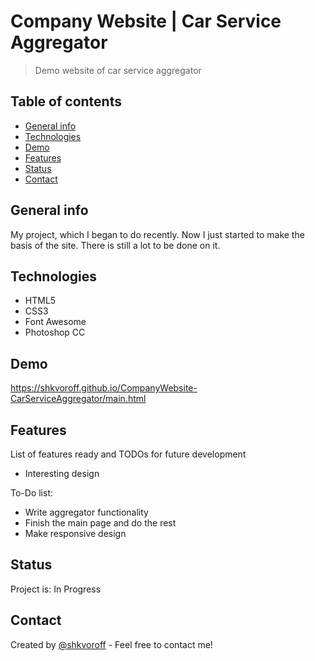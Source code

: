 # Company Website | Car Service Aggregator
> Demo website of car service aggregator

## Table of contents
* [General info](#general-info)
* [Technologies](#technologies)
* [Demo](#demo)
* [Features](#features)
* [Status](#status)
* [Contact](#contact)

## General info
My project, which I began to do recently. 
Now I just started to make the basis of the site. 
There is still a lot to be done on it.

## Technologies
* HTML5
* CSS3
* Font Awesome
* Photoshop CC

## Demo
https://shkvoroff.github.io/CompanyWebsite-CarServiceAggregator/main.html

## Features
List of features ready and TODOs for future development
* Interesting design

To-Do list:
* Write aggregator functionality
* Finish the main page and do the rest
* Make responsive design

## Status
Project is: In Progress

## Contact
Created by [@shkvoroff](https://www.linkedin.com/in/shkvoroff/) - Feel free to contact me!
